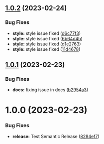 ## [1.0.2](https://github.com/ImCalledAshraf/react-mouse-pointer/compare/v1.0.1...v1.0.2) (2023-02-24)


### Bug Fixes

* **style:** style issue fixed ([d6c77f3](https://github.com/ImCalledAshraf/react-mouse-pointer/commit/d6c77f3f044dc46bb75e5db95d4f8d93c75deda9))
* **style:** style issue fixed ([6b64d4b](https://github.com/ImCalledAshraf/react-mouse-pointer/commit/6b64d4b5f35d36c8e2fdb8971f9cca37e0d0a6cf))
* **style:** style issue fixed ([d1e2763](https://github.com/ImCalledAshraf/react-mouse-pointer/commit/d1e2763bb3885543b2371c1c85fb7cab32e8d13a))
* **style:** style issue fixed ([11d4678](https://github.com/ImCalledAshraf/react-mouse-pointer/commit/11d46780183166056851229bf52b7c7a3d0a3379))

## [1.0.1](https://github.com/ImCalledAshraf/react-mouse-pointer/compare/v1.0.0...v1.0.1) (2023-02-23)


### Bug Fixes

* **docs:** fixing issue in docs ([b2954a3](https://github.com/ImCalledAshraf/react-mouse-pointer/commit/b2954a3a62ae5bea95c2170c3daea3741fa5eafc))

# 1.0.0 (2023-02-23)


### Bug Fixes

* **release:** Test Semantic Release ([8284ef7](https://github.com/ImCalledAshraf/react-mouse-pointer/commit/8284ef7ef422f77714a78336b97cfa5434d42aaf))
